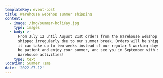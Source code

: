 ```yaml
---
templateKey: event-post
title: Warehouse webshop summer shipping
content:
  - image: /img/summer-holiday.jpg
    type: images
  - body: >-
      From July 12 until August 21st orders from the Warehouse webshop will be
      shipped irregularly due to our summer break. Orders will be shipped, but
      it can take up to two weeks instead of our regular 5 working days. Please
      be patient and enjoy your summer, and see you in September with some new
      Warehouse activities!
    type: text
location: Summer Time
date: '2022-07-12'
---
```


